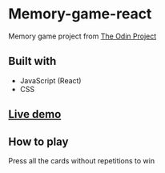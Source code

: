 # Memory-game-react

Memory game project from [The Odin Project](https://www.theodinproject.com)


##  Built with

- JavaScript (React)
- CSS

## [Live demo](https://moromichele.github.io/Memory-game-react/)

##  How to play
Press all the cards without repetitions to win
